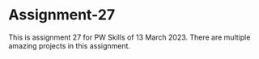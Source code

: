 # Assignment-27
This is assignment 27 for PW Skills of 13 March 2023. There are multiple amazing projects in this assignment.
